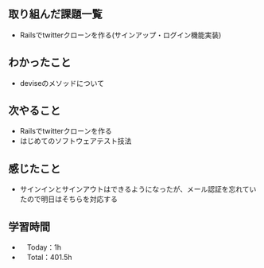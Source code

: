 ## 取り組んだ課題一覧
- Railsでtwitterクローンを作る(サインアップ・ログイン機能実装)
 
## わかったこと 
- deviseのメソッドについて
 
## 次やること
- Railsでtwitterクローンを作る
- はじめてのソフトウェアテスト技法

## 感じたこと
- サインインとサインアウトはできるようになったが、メール認証を忘れていたので明日はそちらを対応する

## 学習時間
- 　Today：1h
- 　Total：401.5h